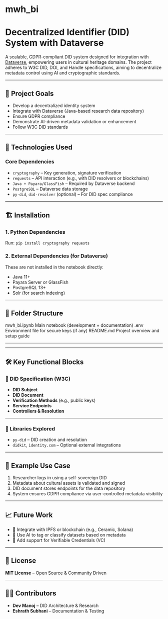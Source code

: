# mwh_bi
#  Decentralized Identifier (DID) System with Dataverse

A scalable, GDPR-compliant DID system designed for integration with [Dataverse](https://dataverse.org/), empowering users in cultural heritage domains. The project adheres to W3C DID, DOI, and Handle specifications, aiming to decentralize metadata control using AI and cryptographic standards.

---

## 🚀 Project Goals

- Develop a decentralized identity system  
- Integrate with Dataverse (Java-based research data repository)  
- Ensure GDPR compliance  
- Demonstrate AI-driven metadata validation or enhancement  
- Follow W3C DID standards  

---

## 🧩 Technologies Used

### Core Dependencies
- `cryptography` – Key generation, signature verification  
- `requests` – API interaction (e.g., with DID resolvers or blockchains)  
- `Java + Payara/GlassFish` – Required by Dataverse backend  
- `PostgreSQL` – Dataverse data storage  
- `py-did`, `did-resolver` (optional) – For DID spec compliance  

---

## 🏗️ Installation

### 1. Python Dependencies

Run: `pip install cryptography requests`

### 2. External Dependencies (for Dataverse)
These are not installed in the notebook directly:

- Java 11+  
- Payara Server or GlassFish  
- PostgreSQL 13+  
- Solr (for search indexing)

---

## 📁 Folder Structure

mwh_bi.ipynb         Main notebook (development + documentation)
.env                 Environment file for secure keys (if any)
README.md            Project overview and setup guide

---


---

## 🛠️ Key Functional Blocks

### 🔐 DID Specification (W3C)
- **DID Subject**
- **DID Document**
- **Verification Methods** (e.g., public keys)
- **Service Endpoints**
- **Controllers & Resolution**

---

### 📡 Libraries Explored
- `py-did` – DID creation and resolution  
- `didkit`, `identity.com` – Optional external integrations

---

## 📌 Example Use Case

1. Researcher logs in using a self-sovereign DID  
2. Metadata about cultural assets is validated and signed  
3. DID document stores endpoints for the data repository  
4. System ensures GDPR compliance via user-controlled metadata visibility

---

## 📈 Future Work

- 🔗 Integrate with IPFS or blockchain (e.g., Ceramic, Solana)  
- 🧠 Use AI to tag or classify datasets based on metadata  
- 🔐 Add support for Verifiable Credentials (VC)

---

## 🤝 License

**MIT License** – Open Source & Community Driven

---

## 👨‍💻 Contributors

- **Dev Manoj** – DID Architecture & Research  
- **Eshrath Subhani** – Documentation & Testing
